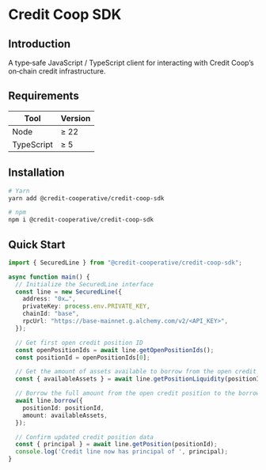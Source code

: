 # Credit Coop SDK

## Introduction

A type‑safe JavaScript / TypeScript client for interacting with Credit Coop’s on‑chain credit infrastructure.

## Requirements

| Tool        | Version |
| ----------- | ------- |
| Node        | ≥ 22    |
| TypeScript  | ≥ 5     |

## Installation

```bash
# Yarn
yarn add @credit-cooperative/credit-coop-sdk

# npm
npm i @credit-cooperative/credit-coop-sdk
```

## Quick Start

```ts
import { SecuredLine } from "@credit-cooperative/credit-coop-sdk";

async function main() {
  // Initialize the SecuredLine interface
  const line = new SecuredLine({
    address: "0x…",
    privateKey: process.env.PRIVATE_KEY,
    chainId: "base",
    rpcUrl: "https://base-mainnet.g.alchemy.com/v2/<API_KEY>",
  });

  // Get first open credit position ID
  const openPositionIds = await line.getOpenPositionIds();
  const positionId = openPositionIds[0];

  // Get the amount of assets available to borrow from the open credit position
  const { availableAssets } = await line.getPositionLiquidity(positionId);

  // Borrow the full amount from the open credit position to the borrower wallet
  await line.borrow({
    positionId: positionId,
    amount: availableAssets,
  });

  // Confirm updated credit position data
  const { principal } = await line.getPosition(positionId);
  console.log('Credit line now has principal of ', principal);
}
```